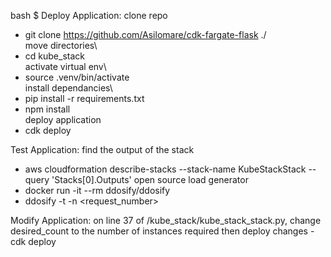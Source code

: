 bash $
Deploy Application:
clone repo
  - git clone https://github.com/Asilomare/cdk-fargate-flask ./\
 move directories\
  - cd kube_stack\
 activate virtual env\
  - source .venv/bin/activate\
 install dependancies\
  - pip install -r requirements.txt
  - npm install\
 deploy application
  - cdk deploy

Test Application:
  find the output of the stack
  - aws cloudformation describe-stacks --stack-name KubeStackStack --query 'Stacks[0].Outputs' 
  open source load generator
  - docker run -it --rm ddosify/ddosify
  - ddosify -t <put the output link here> -n <request_number>
  
Modify Application:
  on line 37 of /kube_stack/kube_stack_stack.py, change desired_count to the number of instances required
  then deploy changes
  -cdk deploy
